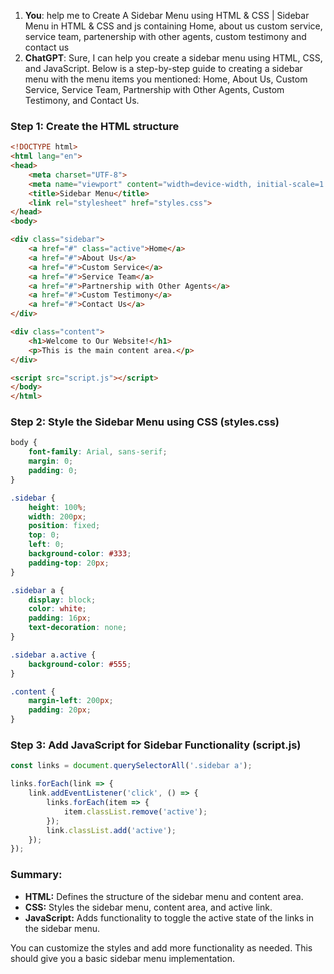1. **You**:  help me to  Create A Sidebar Menu using HTML & CSS | Sidebar Menu in HTML & CSS and js containing Home, about us custom service, service team, partenership with other agents, custom testimony and contact us 
2. **ChatGPT**: Sure, I can help you create a sidebar menu using HTML, CSS, and JavaScript. Below is a step-by-step guide to creating a sidebar menu with the menu items you mentioned: Home, About Us, Custom Service, Service Team, Partnership with Other Agents, Custom Testimony, and Contact Us.

### Step 1: Create the HTML structure
```html
<!DOCTYPE html>
<html lang="en">
<head>
    <meta charset="UTF-8">
    <meta name="viewport" content="width=device-width, initial-scale=1.0">
    <title>Sidebar Menu</title>
    <link rel="stylesheet" href="styles.css">
</head>
<body>

<div class="sidebar">
    <a href="#" class="active">Home</a>
    <a href="#">About Us</a>
    <a href="#">Custom Service</a>
    <a href="#">Service Team</a>
    <a href="#">Partnership with Other Agents</a>
    <a href="#">Custom Testimony</a>
    <a href="#">Contact Us</a>
</div>

<div class="content">
    <h1>Welcome to Our Website!</h1>
    <p>This is the main content area.</p>
</div>

<script src="script.js"></script>
</body>
</html>
```

### Step 2: Style the Sidebar Menu using CSS (styles.css)
```css
body {
    font-family: Arial, sans-serif;
    margin: 0;
    padding: 0;
}

.sidebar {
    height: 100%;
    width: 200px;
    position: fixed;
    top: 0;
    left: 0;
    background-color: #333;
    padding-top: 20px;
}

.sidebar a {
    display: block;
    color: white;
    padding: 16px;
    text-decoration: none;
}

.sidebar a.active {
    background-color: #555;
}

.content {
    margin-left: 200px;
    padding: 20px;
}
```

### Step 3: Add JavaScript for Sidebar Functionality (script.js)
```javascript
const links = document.querySelectorAll('.sidebar a');

links.forEach(link => {
    link.addEventListener('click', () => {
        links.forEach(item => {
            item.classList.remove('active');
        });
        link.classList.add('active');
    });
});
```

### Summary:
- **HTML:** Defines the structure of the sidebar menu and content area.
- **CSS:** Styles the sidebar menu, content area, and active link.
- **JavaScript:** Adds functionality to toggle the active state of the links in the sidebar menu.

You can customize the styles and add more functionality as needed. This should give you a basic sidebar menu implementation.